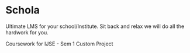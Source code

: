 # Schola

Ultimate LMS for your school/Institute. Sit back and relax we will do all the hardwork for you.

Coursework for IJSE - Sem  1 Custom Project
